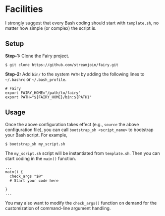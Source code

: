 # Facilities #

I strongly suggest that every Bash coding should start with `template.sh`, no matter how simple (or complex) the script is. 

## Setup ##

**Step-1:** Clone the Fairy project. 

    $ git clone https://github.com/streamjoin/fairy.git

**Step-2:** Add `bin/` to the system `PATH` by adding the following lines to `~/.bashrc` or `~/.bash_profile`. 

    # Fairy
    export FAIRY_HOME="/path/to/fairy"
    export PATH="${FAIRY_HOME}/bin:${PATH}"

## Usage ##

Once the above configuration takes effect (e.g., `source` the above configuration file), you can call `bootstrap_sh <script_name>` to bootstrap your Bash script. For example, 

    $ bootstrap_sh my_script.sh

The `my_script.sh` script will be instantiated from `template.sh`. Then you can start coding in the `main()` function. 

    ...
    main() {
      check_args "$@"
      # Start your code here
      
    }
    ...

You may also want to modify the `check_args()` function on demand for the customization of command-line argument handling. 
